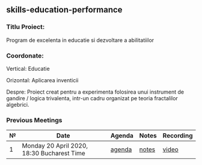 ## skills-education-performance

### Titlu Proiect: 
Program de excelenta in educatie si dezvoltare a abilitatiilor

### Coordonate:
Vertical: Educatie

Orizontal: Aplicarea inventicii

Despre:
Proiect creat pentru a experimenta folosirea unui instrument de gandire / logica trivalenta, intr-un cadru organizat pe teoria
fractalilor algebrici.


### Previous Meetings

 №  | Date                             | Agenda        |Notes          | Recording            |
--- | -------------------------------- | ------------- |-------------- | -------------------- |
1 | Monday 20 April 2020, 18:30 Bucharest Time | [agenda](https://github.com/astudor/skills-education-performance/issues/3) | [notes](https://github.com/astudor/skills-education-performance/blob/master/meeting-notes/M-1.md) | [video]() |
